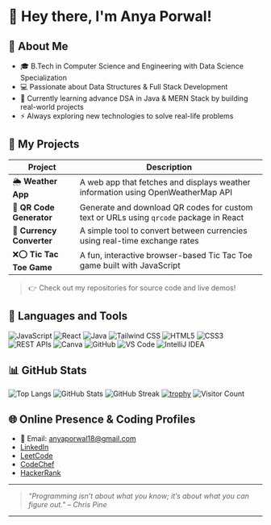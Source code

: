# 👋 Hey there, I'm Anya Porwal!

## 🚀 About Me
- 🎓 B.Tech in Computer Science and Engineering with Data Science Specialization
- 💻 Passionate about Data Structures & Full Stack Development
- 🌱 Currently learning advance DSA in Java & MERN Stack by building real-world projects
- ⚡ Always exploring new technologies to solve real-life problems

## 💼 My Projects

| Project | Description |
|--------|-------------|
| 🌦️ **Weather App** | A web app that fetches and displays weather information using OpenWeatherMap API |
| 🔳 **QR Code Generator** | Generate and download QR codes for custom text or URLs using `qrcode` package in React |
| 💱 **Currency Converter** | A simple tool to convert between currencies using real-time exchange rates |
| ❌⭕ **Tic Tac Toe Game** | A fun, interactive browser-based Tic Tac Toe game built with JavaScript |

> 👉 Check out my repositories for source code and live demos!

## 🧰 Languages and Tools

![JavaScript](https://img.shields.io/badge/-JavaScript-black?style=flat-square&logo=javascript)
![React](https://img.shields.io/badge/-React-black?style=flat-square&logo=react)
![Java](https://img.shields.io/badge/-Java-black?style=flat-square&logo=java)
![Tailwind CSS](https://img.shields.io/badge/-TailwindCSS-black?style=flat-square&logo=tailwindcss)
![HTML5](https://img.shields.io/badge/-HTML5-black?style=flat-square&logo=html5)
![CSS3](https://img.shields.io/badge/-CSS3-black?style=flat-square&logo=css3)
![REST APIs](https://img.shields.io/badge/-REST%20APIs-black?style=flat-square&logo=api)
![Canva](https://img.shields.io/badge/-Canva-black?style=flat-square&logo=canva)
![GitHub](https://img.shields.io/badge/-GitHub-black?style=flat-square&logo=github)
![VS Code](https://img.shields.io/badge/-VSCode-black?style=flat-square&logo=visualstudiocode)
![IntelliJ IDEA](https://img.shields.io/badge/-IntelliJ%20IDEA-black?style=flat-square&logo=intellijidea)

## 📊 GitHub Stats

![Top Langs](https://github-readme-stats.vercel.app/api/top-langs/?username=Anyaporwal&layout=compact&theme=radical)
![GitHub Stats](https://github-readme-stats.vercel.app/api?username=Anyaporwal&show_icons=true&theme=radical)
![GitHub Streak](https://streak-stats.demolab.com/?user=Anyaporwal&theme=radical)
[![trophy](https://github-profile-trophy.vercel.app/?username=Anyaporwal&theme=radical)](https://github.com/ryo-ma/github-profile-trophy)
![Visitor Count](https://komarev.com/ghpvc/?username=Anyaporwal&color=brightgreen)

## 🌐 Online Presence & Coding Profiles

- 📧 Email: anyaporwal18@gmail.com  
- [LinkedIn](https://www.linkedin.com/in/anyaporwal)  
- [LeetCode](https://leetcode.com/u/Anyanp/)  
- [CodeChef](https://www.codechef.com/users/anyaporwal18)
- [HackerRank](https://www.hackerrank.com/profile/porwalaa)  

---

> _"Programming isn’t about what you know; it’s about what you can figure out." – Chris Pine_

---
